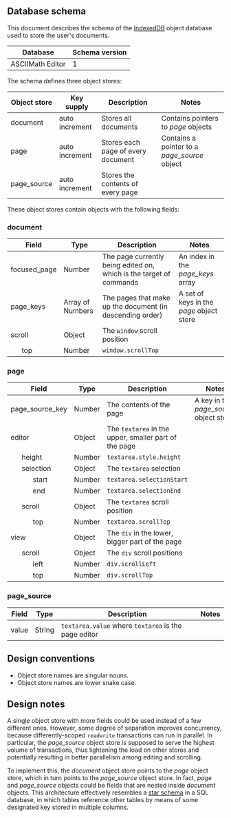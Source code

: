 ## Database schema

This document describes the schema of the [IndexedDB][1] object database used to store
the user's documents.

Database | Schema version
---|---
ASCIIMath Editor | 1

The schema defines three object stores:

Object store | Key supply | Description | Notes
---|---|---|---
document | auto increment | Stores all documents | Contains pointers to _page_ objects 
page | auto increment | Stores each page of every document | Contains a pointer to a _page_source_ object
page_source | auto increment | Stores the contents of every page

These object stores contain objects with the following fields:

### document

Field | Type | Description | Notes
---|---|---|---
focused_page | Number | The page currently being edited on, which is the target of commands | An index in the _page_keys_ array
page_keys | Array of Numbers | The pages that make up the document (in descending order) | A set of keys in the _page_ object store
scroll | Object | The `window` scroll position
&nbsp;&nbsp;&nbsp;&nbsp;&nbsp; top | Number | `window.scrollTop`

### page

Field | Type | Description | Notes
---|---|---|---
page_source_key | Number | The contents of the page | A key in the _page_source_ object store
editor | Object | The `textarea` in the upper, smaller part of the page
&nbsp;&nbsp;&nbsp;&nbsp;&nbsp; height | Number | `textarea.style.height`
&nbsp;&nbsp;&nbsp;&nbsp;&nbsp; selection | Object | The `textarea` selection
&nbsp;&nbsp;&nbsp;&nbsp;&nbsp;&nbsp;&nbsp;&nbsp;&nbsp;&nbsp;&nbsp; start | Number | `textarea.selectionStart`
&nbsp;&nbsp;&nbsp;&nbsp;&nbsp;&nbsp;&nbsp;&nbsp;&nbsp;&nbsp;&nbsp; end | Number | `textarea.selectionEnd`
&nbsp;&nbsp;&nbsp;&nbsp;&nbsp; scroll | Object | The `textarea` scroll position
&nbsp;&nbsp;&nbsp;&nbsp;&nbsp;&nbsp;&nbsp;&nbsp;&nbsp;&nbsp;&nbsp; top | Number | `textarea.scrollTop`
view | Object | The `div` in the lower, bigger part of the page
&nbsp;&nbsp;&nbsp;&nbsp;&nbsp; scroll | Object | The `div` scroll positions
&nbsp;&nbsp;&nbsp;&nbsp;&nbsp;&nbsp;&nbsp;&nbsp;&nbsp;&nbsp;&nbsp; left | Number | `div.scrollLeft`
&nbsp;&nbsp;&nbsp;&nbsp;&nbsp;&nbsp;&nbsp;&nbsp;&nbsp;&nbsp;&nbsp; top | Number | `div.scrollTop`

### page_source

Field | Type | Description | Notes
---|---|---|---
value | String | `textarea.value` where `textarea` is the page editor

## Design conventions

* Object store names are singular nouns.
* Object store names are lower snake case.

## Design notes

A single object store with more fields could be used instead of a few different ones.
However, some degree of separation improves concurrency, because differently-scoped
`readwrite` transactions can run in parallel.
In particular, the _page_source_ object store is supposed to serve the highest volume 
of transactions, thus lightening the load on other stores and potentially resulting in
better parallelism among editing and scrolling.

To implement this, the _document_ object store points to the _page_ object
store, which in turn points to the _page_source_ object store. In fact, _page_ and
_page_source_ objects could be fields that are nested inside _document_ objects.
This architecture effectively resembles a [star schema][2] in a SQL database,
in which tables reference other tables by means of some designated key stored
in multiple columns.


  [1]: https://developer.mozilla.org/en-US/docs/Web/API/IndexedDB_API
  [2]: https://en.wikipedia.org/wiki/Star_schema